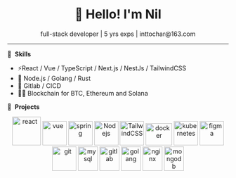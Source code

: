 <h1 align="center">👋 Hello! I'm Nil</h1>

<p align="center">
full-stack developer | 5 yrs exps | inttochar@163.com
</p>

---

📕 &nbsp;**Skills**
- ⚡React / Vue / TypeScript / Next.js / NestJs / TailwindCSS
- 🔭 Node.js / Golang / Rust
- 💬 Gitlab / CICD
- 🧑‍💻 Blockchain for BTC, Ethereum and Solana


🚀 &nbsp;**Projects**

<p align="center">
      <img src="https://www.vectorlogo.zone/logos/reactjs/reactjs-icon.svg" alt="react" width="65" height="65"/> 
      <img src="https://www.vectorlogo.zone/logos/vuejs/vuejs-icon.svg" alt="vue" width="55" height="55"/>
      <img src="https://www.vectorlogo.zone/logos/vitejsdev/vitejsdev-icon.svg" alt="spring" width="55" height="55"/>
      <img src="https://www.vectorlogo.zone/logos/nodejs/nodejs-icon.svg" alt="Nodejs" width="55" height="55"/>
      <img src="https://www.vectorlogo.zone/logos/tailwindcss/tailwindcss-icon.svg" alt="TailwindCSS" width="55" height="55"/>
      <img src="https://www.vectorlogo.zone/logos/docker/docker-official.svg" alt="docker" width="60" height="50"/>
      <img src="https://www.vectorlogo.zone/logos/kubernetes/kubernetes-icon.svg" alt="kubernetes" width="55" height="55"/>
      <img src="https://www.vectorlogo.zone/logos/figma/figma-icon.svg" alt="figma" width="55" height="55"/>
      <img src="https://www.vectorlogo.zone/logos/git-scm/git-scm-icon.svg" alt="git" width="55" height="55"/>
      <img src="https://www.vectorlogo.zone/logos/mysql/mysql-icon.svg" alt="mysql" width="45" height="55"/>
      <img src="https://www.vectorlogo.zone/logos/gitlab/gitlab-icon.svg" alt="gitlab" width="45" height="55"/>
      <img src="https://www.vectorlogo.zone/logos/golang/golang-official.svg" alt="golang" width="45" height="55"/>
      <img src="https://www.vectorlogo.zone/logos/nginx/nginx-icon.svg" alt="nginx" width="45" height="55"/>
      <img src="https://www.vectorlogo.zone/logos/golang/golang-official.svg" alt="mongodb" width="45" height="55"/>
</p>


<!--
**jiang000jie/jiang000jie** is a ✨ _special_ ✨ repository because its `README.md` (this file) appears on your GitHub profile.

Here are some ideas to get you started:

- 🔭 I’m currently working on ...
- 🌱 I’m currently learning ...
- 👯 I’m looking to collaborate on ...
- 🤔 I’m looking for help with ...
- 💬 Ask me about ...
- 📫 How to reach me: ...
- 😄 Pronouns: ...
- ⚡ Fun fact: ...
-->
